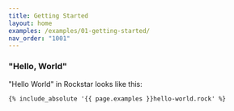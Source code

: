 ```yaml
---
title: Getting Started
layout: home
examples: /examples/01-getting-started/
nav_order: "1001"
---
```

### "Hello, World"

"Hello World" in Rockstar looks like this:

```rockstar
{% include_absolute '{{ page.examples }}hello-world.rock' %}
```
